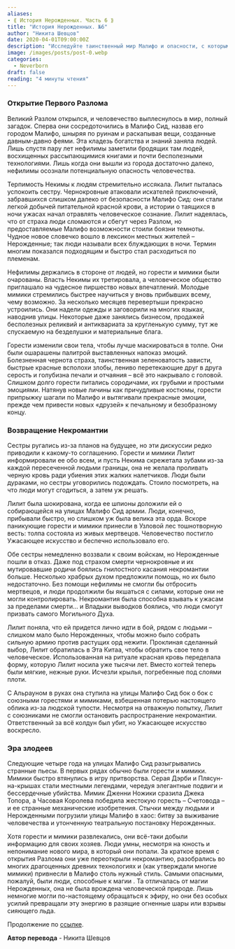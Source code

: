 ```yaml
---
aliases: 
- ⟪ История Нерожденных. Часть 6 ⟫
title: "История Нерожденных. №6"
author: "Никита Шевцов"
date: 2020-04-01T09:00:00Z
description: "Исследуйте таинственный мир Малифо и опасности, с которыми сталкивается человечество, обнаруживая сокровища и знания, оставленные феями. Следите за историей Лилит, которая пытается защитить свой народ от потенциальной угрозы со стороны Нефилим и ужаса, таящегося во тьме. Откройте для себя термин «нерожденный», придуманный местными жителями для описания тех, кто бродит по ночам, и станьте свидетелем того, какое влияние он оказывает на племена."
image: /images/posts/post-0.webp
categories:
  - Neverborn
draft: false
reading: "4 минуты чтения"
---
```


### Открытие Первого Разлома

Великий Разлом открылся, и человечество выплеснулось в мир, полный загадок. Сперва они сосредоточились в Малифо Сид, назвав его городом Малифо, шныряя по руинам и раскапывая вещи, созданные давным-давно феями. Эта кладезь богатства и знаний заняла людей. Лишь спустя пару лет нефилимы заметили бродящих там людей, восхищенных рассыпающимися книгами и почти бесполезными технологиями. Лишь когда они вышли из города достаточно далеко, нефилимы осознали потенциальную опасность человечества.

Терпимость Некимы к людям стремительно иссякала. Лилит пыталась успокоить сестру. Чернокровные атаковали искателей приключений, забравшихся слишком далеко от безопасности Малифо Сид: они стали легкой добычей питательной красной крови, а истории о таящихся в ночи ужасах начал отравлять человеческое сознание. Лилит надеялась, что от страха люди сломаются и сбегут через Разлом, но предоставляемые Малифо возможности стоили боязни темноты. Чудное новое словечко вошло в лексикон местных жителей – Нерожденные; так люди называли всех блуждающих в ночи. Термин многим показался подходящим и быстро стал расходиться по племенам.

Нефилимы держались в стороне от людей, но горести и мимики были очарованы. Власть Некимы их третировала, а человеческое общество приглашало на чудесное пиршество новых впечатлений. Молодые мимики стремились быстрее научиться у вновь прибывших всему, чему возможно. За несколько месяцев перевертыши прекрасно устроились. Они надели одежды и заговорили на многих языках, наводнив улицы. Некоторые даже занялись бизнесом, продажей бесполезных реликвий и антиквариата за кругленькую сумму, тут же спускаемую на безделушки и материальные блага.

Горести изменили свои тела, чтобы лучше маскироваться в толпе. Они были ошарашены палитрой выставленных напоказ эмоций. Болезненная чернота страха, таинственная зеленоватость зависти, быстрые красные всполохи злобы, лениво перетекающие друг в друга серость и голубизна печали и отчаяния – всё это накрывало с головой. Слишком долго горести питались сородичами, их грубыми и простыми эмоциями. Натянув новые личины как причудливые костюмы, горести припрыжку шагали по Малифо и вытягивали прекрасные эмоции, прежде чем привести новых «друзей» к печальному и безобразному концу.

### Возвращение Некромантии

Сестры ругались из-за планов на будущее, но эти дискуссии редко приводили к какому-то соглашению. Горести и мимики Лилит информировали ее обо всем, и пусть Некима скрежетала зубами из-за каждой пересеченной людьми границы, она не желала проливать черную кровь ради убиения этих жалких налетчиков. Люди были дураками, но сестры уговорились подождать. Стоило посмотреть, на что люди могут сгодиться, а затем уж решать.

Лилит была шокирована, когда ее шпионы доложили ей о собирающейся на улицах Малифо Сид армии. Люди, конечно, прибывали быстро, но слишком уж была велика эта орда. Вскоре паникующие горести и мимики принесли в Узловой лес тошнотворную весть: толпа состояла из живых мертвецов. Человечество постигло Ужасающее искусство и беспечно использовало его.

Обе сестры немедленно воззвали к своим войскам, но Нерожденные пошли в отказ. Даже под страхом смерти чернокровные и их мутировавшие родичи боялись гнилостного касания некромантии больше. Несколько храбрых духом предложили помощь, но их было недостаточно. Без помощи нефилимы не смогли бы отбросить мертвецов, и люди продолжили бы якшаться с силами, которые они не могли контролировать. Некромантия была способна взывать к ужасам за пределами смерти… и Владыки выводков боялись, что люди смогут призвать самого Могильного Духа.

Лилит поняла, что ей придется лично идти в бой, рядом с людьми – слишком мало было Нерожденных, чтобы можно было собрать сильную армию против растущих орд нежити. Проклиная сделанный выбор, Лилит обратилась в Эта Китаа, чтобы обратить свое тело в человеческое. Использованная на ритуале красная кровь переделала форму, которую Лилит носила уже тысячи лет. Вместо когтей теперь были мягкие, нежные руки. Исчезли крылья, погребенные под слоями плоти.

С Альрауном в руках она ступила на улицы Малифо Сид бок о бок с союзными горестями и мимиками, взбешенная потерью настоящего облика из-за людской тупости. Несмотря на отважную попытку, Лилит с союзниками не смогли остановить распространение некромантии. Ответственный за всё колдун был убит, но Ужасающее искусство воскресло.

### Эра злодеев

Следующие четыре года на улицах Малифо Сид разыгрывались странные пьесы. В первых рядах обычно были горести и мимики. Мимики быстро втянулись в игру притворства. Серая Дэрби и Плясун-на-крышах стали местными легендами, чередуя элегантные подвиги и бессердечные убийства. Мимик Дженни Ножики сразила Джека Топора, а Часовая Королева победила жестокую горесть – Счетовода – и ее странные механические изобретения. Стычки между людьми и Нерожденными погрузили улицы Малифо в хаос: битву за выживание человечества и утонченную театральную постановку Нерожденных.

Хотя горести и мимики развлекались, они всё-таки добыли информацию для своих хозяев. Люди умны, несмотря на юность и непонимание нового мира, в который они попали. За краткое время с открытия Разлома они уже переоткрыли некромантию, разобрались во многих драгоценных древних технологиях и (как утверждали многие мимики) привнесли в Малифо столь нужный стиль. Самыми опасными, пожалуй, были люди, способные к магии . Та отличалась от магии Нерожденных, она не была врождена человеческой природе. Лишь немногие могли по-настоящему обращаться к эфиру, но они без особых усилий превращали эту энергию в разящие огненные шары или взрывы сияющего льда.


Продолжение по [ссылке](http://malifaux.vercel.app/posts/post-108).


**Автор перевода** - Никита Шевцов

